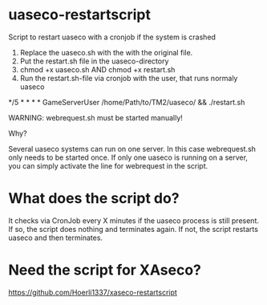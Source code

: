 # uaseco-restartscript
Script to restart uaseco with a cronjob if the system is crashed

1. Replace the uaseco.sh with the with the original file.
2. Put the restart.sh file in the uaseco-directory
3. chmod +x uaseco.sh AND chmod +x restart.sh
4. Run the restart.sh-file via cronjob with the user, that runs normaly uaseco

*/5 * * * * GameServerUser /home/Path/to/TM2/uaseco/ && ./restart.sh

WARNING: webrequest.sh must be started manually!

Why?

Several uaseco systems can run on one server. In this case webrequest.sh only needs to be started once.
If only one uaseco is running on a server, you can simply activate the line for webrequest in the script.

# What does the script do?

It checks via CronJob every X minutes if the uaseco process is still present.
If so, the script does nothing and terminates again.
If not, the script restarts uaseco and then terminates.

# Need the script for XAseco?
https://github.com/Hoerli1337/xaseco-restartscript
